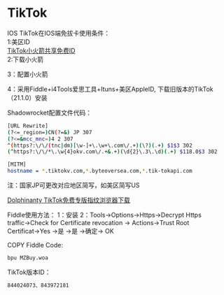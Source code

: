 # TikTok
IOS
TikTok在IOS端免拔卡使用条件：<br>
1:美区ID<br>
[TikTok小火箭共享免费ID](https://bgpnet.org/auth/register?code=bPpx)<br>
2:下载小火箭<br>

3：配置小火箭<br>

4：采用Fiddle+i4Tools爱思工具+Ituns+美区AppleID, 下载旧版本的TikTok（21.1.0）安装<br>

Shadowrocket配置文件代码：
```bash
[URL Rewrite]
(?<=_region=)CN(?=&) JP 307
(?<=&mcc_mnc=)4 2 307
^(https?:\/\/(tnc|dm)[\w-]+\.\w+\.com\/.+)(\?)(.+) $1$3 302
(^https?:\/\/*\.\w{4}okv.com\/.+&.+)(\d{2}\.3\.\d)(.+) $118.0$3 302

[MITM]
hostname = *.tiktokv.com,*.byteoversea.com,*.tik-tokapi.com
```
注：国家JP可更改对应地区简写，如美区简写US

[Dolphinanty  TikTok免费专版指纹浏览器下载](https://bit.ly/3wMXt3q)


Fiddle使用方法：
1：安装
2：Tools→Options→Https→Decrypt Https traffic→Check for Certificate revocation → Actions→Trust Root Certificat→Yes →是 →是 →确定→ OK

COPY Fiddle Code: 
```bash
bpu MZBuy.woa
```

TikTok版本ID：
```bash
844024073、843972181
```
